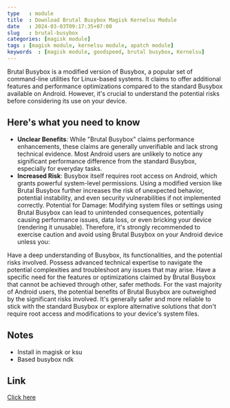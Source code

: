 ```yaml
---
type   : module
title  : Download Brutal Busybox Magisk Kernelsu Module
date   : 2024-03-03T09:17:35+07:00
slug   : brutal-busybox
categories: [magisk module]
tags : [magisk module, kernelsu module, apatch module]
keywords  : [magisk module, goodspeed, brutal busybox, Kernelsu]
---
```


Brutal Busybox is a modified version of Busybox, a popular set of command-line utilities for Linux-based systems. It claims to offer additional features and performance optimizations compared to the standard Busybox available on Android. However, it's crucial to understand the potential risks before considering its use on your device.

## Here's what you need to know

- **Unclear Benefits**: While "Brutal Busybox" claims performance enhancements, these claims are generally unverifiable and lack strong technical evidence. Most Android users are unlikely to notice any significant performance difference from the standard Busybox, especially for everyday tasks.
- **Increased Risk**: Busybox itself requires root access on Android, which grants powerful system-level permissions. Using a modified version like Brutal Busybox further increases the risk of unexpected behavior, potential instability, and even security vulnerabilities if not implemented correctly.
Potential for Damage: Modifying system files or settings using Brutal Busybox can lead to unintended consequences, potentially causing performance issues, data loss, or even bricking your device (rendering it unusable).
Therefore, it's strongly recommended to exercise caution and avoid using Brutal Busybox on your Android device unless you:

Have a deep understanding of Busybox, its functionalities, and the potential risks involved.
Possess advanced technical expertise to navigate the potential complexities and troubleshoot any issues that may arise.
Have a specific need for the features or optimizations claimed by Brutal Busybox that cannot be achieved through other, safer methods.
For the vast majority of Android users, the potential benefits of Brutal Busybox are outweighed by the significant risks involved. It's generally safer and more reliable to stick with the standard Busybox or explore alternative solutions that don't require root access and modifications to your device's system files.

## Notes
- Install in magisk or ksu
- Based busybox ndk
## Link

[Click here](https://androidsmart.github.io/d/202403/brutal-busybox/)
